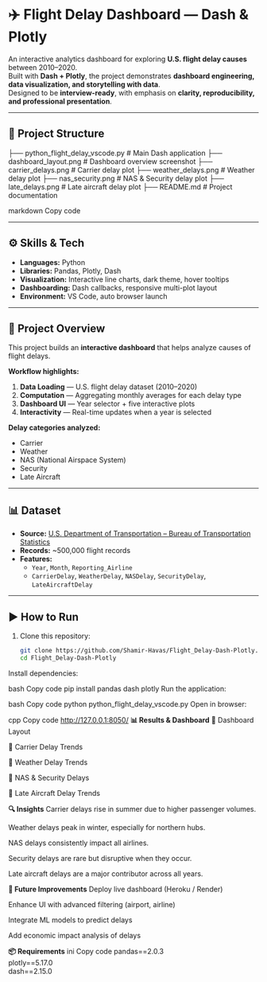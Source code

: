# <b>✈️ Flight Delay Dashboard — Dash & Plotly</b>  

An interactive analytics dashboard for exploring **U.S. flight delay causes** between 2010–2020.  
Built with **Dash + Plotly**, the project demonstrates **dashboard engineering, data visualization, and storytelling with data**.  
Designed to be **interview-ready**, with emphasis on **clarity, reproducibility, and professional presentation**.  

---

## <b>📂 Project Structure</b>  

├── python_flight_delay_vscode.py # Main Dash application
├── dashboard_layout.png # Dashboard overview screenshot
├── carrier_delays.png # Carrier delay plot
├── weather_delays.png # Weather delay plot
├── nas_security.png # NAS & Security delay plot
├── late_delays.png # Late aircraft delay plot
├── README.md # Project documentation

markdown
Copy code

---

## <b>⚙️ Skills & Tech</b>  

- **Languages:** Python  
- **Libraries:** Pandas, Plotly, Dash  
- **Visualization:** Interactive line charts, dark theme, hover tooltips  
- **Dashboarding:** Dash callbacks, responsive multi-plot layout  
- **Environment:** VS Code, auto browser launch  

---

## <b>📝 Project Overview</b>  

This project builds an **interactive dashboard** that helps analyze causes of flight delays.  

**Workflow highlights:**  
1. **Data Loading** — U.S. flight delay dataset (2010–2020)  
2. **Computation** — Aggregating monthly averages for each delay type  
3. **Dashboard UI** — Year selector + five interactive plots  
4. **Interactivity** — Real-time updates when a year is selected  

**<b>Delay categories analyzed:</b>**  
- Carrier  
- Weather  
- NAS (National Airspace System)  
- Security  
- Late Aircraft  

---

## <b>📊 Dataset</b>  

- **Source:** [U.S. Department of Transportation – Bureau of Transportation Statistics](https://www.transtats.bts.gov/)  
- **Records:** ~500,000 flight records  
- **Features:**  
  - `Year`, `Month`, `Reporting_Airline`  
  - `CarrierDelay`, `WeatherDelay`, `NASDelay`, `SecurityDelay`, `LateAircraftDelay`  

---

## <b>▶️ How to Run</b>  

1. Clone this repository:  
   ```bash
   git clone https://github.com/Shamir-Havas/Flight_Delay-Dash-Plotly.git
   cd Flight_Delay-Dash-Plotly
Install dependencies:

bash
Copy code
pip install pandas dash plotly
Run the application:

bash
Copy code
python python_flight_delay_vscode.py
Open in browser:

cpp
Copy code
http://127.0.0.1:8050/
<b>📊 Results & Dashboard</b>
🔹 Dashboard Layout

🔹 Carrier Delay Trends

🔹 Weather Delay Trends

🔹 NAS & Security Delays

🔹 Late Aircraft Delay Trends

<b>🔍 Insights</b>
Carrier delays rise in summer due to higher passenger volumes.

Weather delays peak in winter, especially for northern hubs.

NAS delays consistently impact all airlines.

Security delays are rare but disruptive when they occur.

Late aircraft delays are a major contributor across all years.

<b>🚀 Future Improvements</b>
Deploy live dashboard (Heroku / Render)

Enhance UI with advanced filtering (airport, airline)

Integrate ML models to predict delays

Add economic impact analysis of delays

<b>📦 Requirements</b>
ini
Copy code
pandas==2.0.3  
plotly==5.17.0  
dash==2.15.0  

